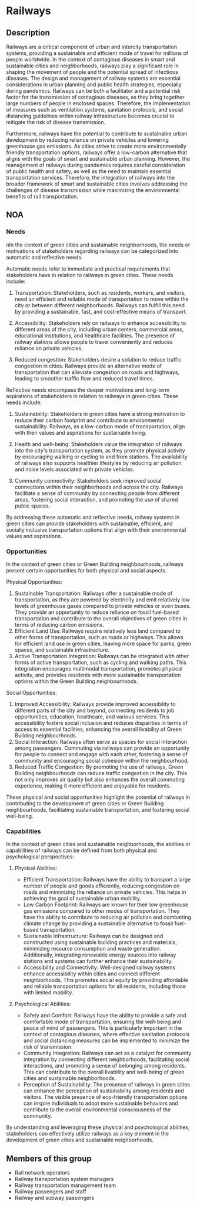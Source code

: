 # Railways

## Description

Railways are a critical component of urban and intercity transportation systems, providing a sustainable and efficient mode of travel for millions of people worldwide. In the context of contagious diseases in smart and sustainable cities and neighborhoods, railways play a significant role in shaping the movement of people and the potential spread of infectious diseases. The design and management of railway systems are essential considerations in urban planning and public health strategies, especially during pandemics. Railways can be both a facilitator and a potential risk factor for the transmission of contagious diseases, as they bring together large numbers of people in enclosed spaces. Therefore, the implementation of measures such as ventilation systems, sanitation protocols, and social distancing guidelines within railway infrastructure becomes crucial to mitigate the risk of disease transmission.

Furthermore, railways have the potential to contribute to sustainable urban development by reducing reliance on private vehicles and lowering greenhouse gas emissions. As cities strive to create more environmentally friendly transportation options, railways offer a low-carbon alternative that aligns with the goals of smart and sustainable urban planning. However, the management of railways during pandemics requires careful consideration of public health and safety, as well as the need to maintain essential transportation services. Therefore, the integration of railways into the broader framework of smart and sustainable cities involves addressing the challenges of disease transmission while maximizing the environmental benefits of rail transportation.

## NOA

### Needs

nIn the context of green cities and sustainable neighborhoods, the needs or motivations of stakeholders regarding railways can be categorized into automatic and reflective needs.

Automatic needs refer to immediate and practical requirements that stakeholders have in relation to railways in green cities. These needs include:

1. Transportation: Stakeholders, such as residents, workers, and visitors, need an efficient and reliable mode of transportation to move within the city or between different neighborhoods. Railways can fulfill this need by providing a sustainable, fast, and cost-effective means of transport.

2. Accessibility: Stakeholders rely on railways to enhance accessibility to different areas of the city, including urban centers, commercial areas, educational institutions, and healthcare facilities. The presence of railway stations allows people to travel conveniently and reduces reliance on private vehicles.

3. Reduced congestion: Stakeholders desire a solution to reduce traffic congestion in cities. Railways provide an alternative mode of transportation that can alleviate congestion on roads and highways, leading to smoother traffic flow and reduced travel times.

Reflective needs encompass the deeper motivations and long-term aspirations of stakeholders in relation to railways in green cities. These needs include:

1. Sustainability: Stakeholders in green cities have a strong motivation to reduce their carbon footprint and contribute to environmental sustainability. Railways, as a low-carbon mode of transportation, align with their values and aspirations for sustainable living.

2. Health and well-being: Stakeholders value the integration of railways into the city's transportation system, as they promote physical activity by encouraging walking or cycling to and from stations. The availability of railways also supports healthier lifestyles by reducing air pollution and noise levels associated with private vehicles.

3. Community connectivity: Stakeholders seek improved social connections within their neighborhoods and across the city. Railways facilitate a sense of community by connecting people from different areas, fostering social interaction, and promoting the use of shared public spaces.

By addressing these automatic and reflective needs, railway systems in green cities can provide stakeholders with sustainable, efficient, and socially inclusive transportation options that align with their environmental values and aspirations.

### Opportunities

In the context of green cities or Green Building neighbourhoods, railways present certain opportunities for both physical and social aspects. 

Physical Opportunities:
1. Sustainable Transportation: Railways offer a sustainable mode of transportation, as they are powered by electricity and emit relatively low levels of greenhouse gases compared to private vehicles or even buses. They provide an opportunity to reduce reliance on fossil fuel-based transportation and contribute to the overall objectives of green cities in terms of reducing carbon emissions.
2. Efficient Land Use: Railways require relatively less land compared to other forms of transportation, such as roads or highways. This allows for efficient land use in green cities, leaving more space for parks, green spaces, and sustainable infrastructure.
3. Active Transportation Integration: Railways can be integrated with other forms of active transportation, such as cycling and walking paths. This integration encourages multimodal transportation, promotes physical activity, and provides residents with more sustainable transportation options within the Green Building neighbourhoods.

Social Opportunities:
1. Improved Accessibility: Railways provide improved accessibility to different parts of the city and beyond, connecting residents to job opportunities, education, healthcare, and various services. This accessibility fosters social inclusion and reduces disparities in terms of access to essential facilities, enhancing the overall livability of Green Building neighbourhoods.
2. Social Interaction: Railways often serve as spaces for social interaction among passengers. Commuting via railways can provide an opportunity for people to connect and engage with each other, fostering a sense of community and encouraging social cohesion within the neighbourhood.
3. Reduced Traffic Congestion: By promoting the use of railways, Green Building neighbourhoods can reduce traffic congestion in the city. This not only improves air quality but also enhances the overall commuting experience, making it more efficient and enjoyable for residents.

These physical and social opportunities highlight the potential of railways in contributing to the development of green cities or Green Building neighbourhoods, facilitating sustainable transportation, and fostering social well-being.

### Capabilities

In the context of green cities and sustainable neighborhoods, the abilities or capabilities of railways can be defined from both physical and psychological perspectives:

1. Physical Abilities:
   - Efficient Transportation: Railways have the ability to transport a large number of people and goods efficiently, reducing congestion on roads and minimizing the reliance on private vehicles. This helps in achieving the goal of sustainable urban mobility.
   - Low Carbon Footprint: Railways are known for their low greenhouse gas emissions compared to other modes of transportation. They have the ability to contribute to reducing air pollution and combatting climate change by providing a sustainable alternative to fossil fuel-based transportation.
   - Sustainable Infrastructure: Railways can be designed and constructed using sustainable building practices and materials, minimizing resource consumption and waste generation. Additionally, integrating renewable energy sources into railway stations and systems can further enhance their sustainability.
   - Accessibility and Connectivity: Well-designed railway systems enhance accessibility within cities and connect different neighborhoods. This promotes social equity by providing affordable and reliable transportation options for all residents, including those with limited mobility.

2. Psychological Abilities:
   - Safety and Comfort: Railways have the ability to provide a safe and comfortable mode of transportation, ensuring the well-being and peace of mind of passengers. This is particularly important in the context of contagious diseases, where effective sanitation protocols and social distancing measures can be implemented to minimize the risk of transmission.
   - Community Integration: Railways can act as a catalyst for community integration by connecting different neighborhoods, facilitating social interactions, and promoting a sense of belonging among residents. This can contribute to the overall livability and well-being of green cities and sustainable neighborhoods.
   - Perception of Sustainability: The presence of railways in green cities can enhance the perception of sustainability among residents and visitors. The visible presence of eco-friendly transportation options can inspire individuals to adopt more sustainable behaviors and contribute to the overall environmental consciousness of the community.

By understanding and leveraging these physical and psychological abilities, stakeholders can effectively utilize railways as a key element in the development of green cities and sustainable neighborhoods.

## Members of this group

* Rail network operators
* Railway transportation system managers
* Railway transportation management team
* Railway passengers and staff
* Railway and subway passengers